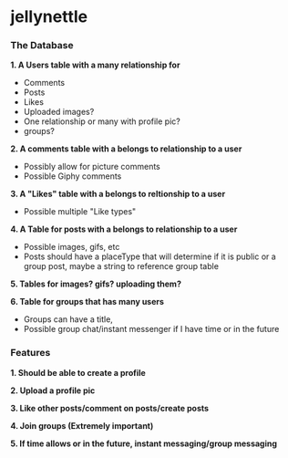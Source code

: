 # jellynettle
### The Database
**1.   A Users table with a many relationship for**
  * Comments
  * Posts 
  * Likes
  * Uploaded images?
  * One relationship or many with profile pic?
  * groups?
  
  
**2.   A comments table with a belongs to relationship to a user**
  * Possibly allow for picture comments
  * Possible Giphy comments
  
  
**3.   A "Likes" table with a belongs to reltionship to a user**
  * Possible multiple "Like types"
  
  
**4.   A Table for posts with a belongs to relationship to a user**
  * Possible images, gifs, etc
  * Posts should have a placeType that will determine if it is public or a group post, maybe a string to reference group table
  
  
**5.   Tables for images? gifs? uploading them?**

**6.   Table for groups that has many users**
 * Groups can have a title, 
 * Possible group chat/instant messenger if I have time or in the future
 
 ### Features 
 **1.   Should be able to create a profile**
 
 **2.   Upload a profile pic**
 
 **3.   Like other posts/comment on posts/create posts**
 
 **4.   Join groups (Extremely important)**
 
 **5.   If time allows or in the future, instant messaging/group messaging**
 




